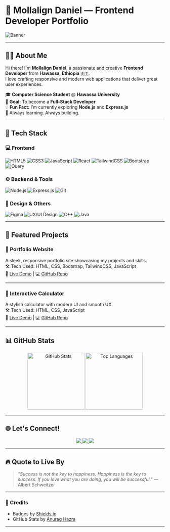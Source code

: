 # 🌟 Mollalign Daniel — Frontend Developer Portfolio  

![Banner](https://user-images.githubusercontent.com/74038190/213910845-af37c008-4f74-4b22-973b-3c9d5b2ecb14.gif)



---

## 👨‍💻 About Me

Hi there! I'm **Mollalign Daniel**, a passionate and creative **Frontend Developer** from **Hawassa, Ethiopia** 🇪🇹.  
I love crafting responsive and modern web applications that deliver great user experiences.  

🎓 **Computer Science Student** @ **Hawassa University**  
🚀 **Goal:** To become a **Full-Stack Developer**  
💡 **Fun Fact:** I’m currently exploring **Node.js** and **Express.js**  
🧠 Always learning. Always building.

---

## 🚀 Tech Stack

### 💻 Frontend

![HTML5](https://img.shields.io/badge/HTML5-E34F26?style=for-the-badge&logo=html5&logoColor=white)
![CSS3](https://img.shields.io/badge/CSS3-1572B6?style=for-the-badge&logo=css3&logoColor=white)
![JavaScript](https://img.shields.io/badge/JavaScript-F7DF1E?style=for-the-badge&logo=javascript&logoColor=black)
![React](https://img.shields.io/badge/React-20232A?style=for-the-badge&logo=react&logoColor=61DAFB)
![TailwindCSS](https://img.shields.io/badge/TailwindCSS-06B6D4?style=for-the-badge&logo=tailwindcss&logoColor=white)
![Bootstrap](https://img.shields.io/badge/Bootstrap-563D7C?style=for-the-badge&logo=bootstrap&logoColor=white)
![jQuery](https://img.shields.io/badge/jQuery-0769AD?style=for-the-badge&logo=jquery&logoColor=white)

### ⚙️ Backend & Tools

![Node.js](https://img.shields.io/badge/Node.js-339933?style=for-the-badge&logo=nodedotjs&logoColor=white)
![Express.js](https://img.shields.io/badge/Express.js-000000?style=for-the-badge&logo=express&logoColor=white)
![Git](https://img.shields.io/badge/Git-F05032?style=for-the-badge&logo=git&logoColor=white)

### 🎨 Design & Others

![Figma](https://img.shields.io/badge/Figma-F24E1E?style=for-the-badge&logo=figma&logoColor=white)
![UX/UI Design](https://img.shields.io/badge/UX/UI%20Design-FF6F61?style=for-the-badge&logo=figma&logoColor=white)
![C++](https://img.shields.io/badge/C++-00599C?style=for-the-badge&logo=cplusplus&logoColor=white)
![Java](https://img.shields.io/badge/Java-007396?style=for-the-badge&logo=java&logoColor=white)

---

## 📁 Featured Projects

### 🎨 Portfolio Website  
A sleek, responsive portfolio site showcasing my projects and skills.  
🛠️ Tech Used: HTML, CSS, Bootstrap, TailwindCSS, JavaScript  
🔗 [Live Demo](#) | 💻 [GitHub Repo](#)

---

### 🧮 Interactive Calculator  
A stylish calculator with modern UI and smooth UX.  
🛠️ Tech Used: HTML, CSS, JavaScript  
🔗 [Live Demo](#) | 💻 [GitHub Repo](#)

---

## 📊 GitHub Stats

<p align="center">
  <img src="https://github-readme-stats.vercel.app/api?username=your-github-username&show_icons=true&theme=radical" alt="GitHub Stats" height="180" />
  <img src="https://github-readme-stats.vercel.app/api/top-langs/?username=your-github-username&layout=compact&theme=radical" alt="Top Languages" height="180" />
</p>

---

## 🌐 Let's Connect!

<p align="center">
  <a href="https://linkedin.com/in/your-profile" target="_blank">
    <img src="https://img.shields.io/badge/LinkedIn-0A66C2?style=for-the-badge&logo=linkedin&logoColor=white" />
  </a>
  <a href="https://github.com/your-github-username" target="_blank">
    <img src="https://img.shields.io/badge/GitHub-181717?style=for-the-badge&logo=github&logoColor=white" />
  </a>
  <a href="mailto:molledan69@gmail.com">
    <img src="https://img.shields.io/badge/Email-D14836?style=for-the-badge&logo=gmail&logoColor=white" />
  </a>
</p>

---

## 🔥 Quote to Live By

> _"Success is not the key to happiness. Happiness is the key to success. If you love what you are doing, you will be successful."_ — Albert Schweitzer  

---

### 📝 Credits
- Badges by [Shields.io](https://shields.io)  
- GitHub Stats by [Anurag Hazra](https://github.com/anuraghazra/github-readme-stats)

---
